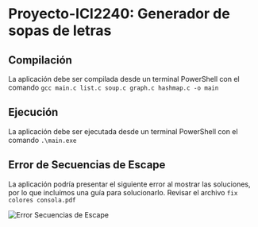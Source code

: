 # Proyecto-ICI2240: Generador de sopas de letras

## Compilación
La aplicación debe ser compilada desde un terminal PowerShell con el comando `gcc main.c list.c soup.c graph.c hashmap.c -o main`

## Ejecución
La aplicación debe ser ejecutada desde un terminal PowerShell con el comando `.\main.exe`

## Error de Secuencias de Escape
La aplicación podría presentar el siguiente error al mostrar las soluciones, por lo que incluímos una guía para solucionarlo. Revisar el archivo `fix colores consola.pdf`

![Error Secuencias de Escape](https://i.imgur.com/Xw0PWGd_d.webp?maxwidth=760&fidelity=grand)